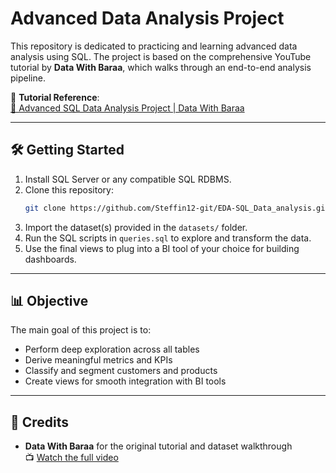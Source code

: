 # Advanced Data Analysis Project

This repository is dedicated to practicing and learning advanced data analysis using SQL. The project is based on the comprehensive YouTube tutorial by **Data With Baraa**, which walks through an end-to-end analysis pipeline.

🎥 **Tutorial Reference**:  
[🔗 Advanced SQL Data Analysis Project | Data With Baraa](https://www.youtube.com/watch?v=2jGhQpbzHes)

---

## 🛠️ Getting Started

1. Install SQL Server or any compatible SQL RDBMS.
2. Clone this repository:
   ```bash
   git clone https://github.com/Steffin12-git/EDA-SQL_Data_analysis.git
   ```
3. Import the dataset(s) provided in the `datasets/` folder.
4. Run the SQL scripts in `queries.sql` to explore and transform the data.
5. Use the final views to plug into a BI tool of your choice for building dashboards.

---

## 📊 Objective

The main goal of this project is to:
- Perform deep exploration across all tables
- Derive meaningful metrics and KPIs
- Classify and segment customers and products
- Create views for smooth integration with BI tools

---

## 🙌 Credits

- **Data With Baraa** for the original tutorial and dataset walkthrough  
  📺 [Watch the full video](https://www.youtube.com/watch?v=2jGhQpbzHes)

